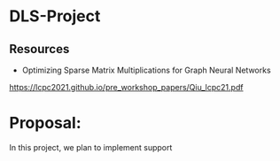 # DLS-Project
## Resources

* Optimizing Sparse Matrix Multiplications for
Graph Neural Networks

https://lcpc2021.github.io/pre_workshop_papers/Qiu_lcpc21.pdf
# Proposal: 
In this project, we plan to implement support 
